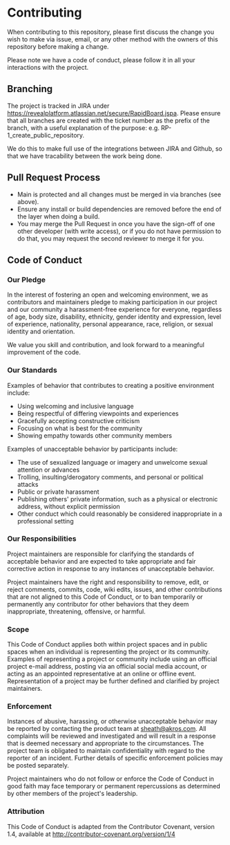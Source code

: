 # Contributing

When contributing to this repository, please first discuss the change you wish to make via issue, email, or any other method with the owners of this repository before making a change.

Please note we have a code of conduct, please follow it in all your interactions with the project.

## Branching

The project is tracked in JIRA under <https://revealplatform.atlassian.net/secure/RapidBoard.jspa>.  Please ensure that all branches are created with the ticket number as the prefix of the branch, with a useful explanation of the purpose: e.g. RP-1_create_public_repository.

We do this to make full use of the integrations between JIRA and Github, so that we have tracability between the work being done.

## Pull Request Process

* Main is protected and all changes must be merged in via branches (see above).
* Ensure any install or build dependencies are removed before the end of the layer when doing a build.
* You may merge the Pull Request in once you have the sign-off of one other developer (with write access), or if you do not have permission to do that, you may request the second reviewer to merge it for you.

## Code of Conduct

### Our Pledge

In the interest of fostering an open and welcoming environment, we as contributors and maintainers pledge to making participation in our project and our community a harassment-free experience for everyone, regardless of age, body size, disability, ethnicity, gender identity and expression, level of experience, nationality, personal appearance, race, religion, or sexual identity and orientation.

We value you skill and contribution, and look forward to a meaningful improvement of the code.

### Our Standards

Examples of behavior that contributes to creating a positive environment include:

* Using welcoming and inclusive language
* Being respectful of differing viewpoints and experiences
* Gracefully accepting constructive criticism
* Focusing on what is best for the community
* Showing empathy towards other community members

Examples of unacceptable behavior by participants include:

* The use of sexualized language or imagery and unwelcome sexual attention or advances
* Trolling, insulting/derogatory comments, and personal or political attacks
* Public or private harassment
* Publishing others' private information, such as a physical or electronic address, without explicit permission
* Other conduct which could reasonably be considered inappropriate in a professional setting

### Our Responsibilities

Project maintainers are responsible for clarifying the standards of acceptable behavior and are expected to take appropriate and fair corrective action in response to any instances of unacceptable behavior.

Project maintainers have the right and responsibility to remove, edit, or reject comments, commits, code, wiki edits, issues, and other contributions that are not aligned to this Code of Conduct, or to ban temporarily or permanently any contributor for other behaviors that they deem inappropriate, threatening, offensive, or harmful.

### Scope

This Code of Conduct applies both within project spaces and in public spaces when an individual is representing the project or its community. Examples of representing a project or community include using an official project e-mail address, posting via an official social media account, or acting as an appointed representative at an online or offline event. Representation of a project may be further defined and clarified by project maintainers.

### Enforcement

Instances of abusive, harassing, or otherwise unacceptable behavior may be reported by contacting the product team at sheath@akros.com. All complaints will be reviewed and investigated and will result in a response that is deemed necessary and appropriate to the circumstances. The project team is obligated to maintain confidentiality with regard to the reporter of an incident. Further details of specific enforcement policies may be posted separately.

Project maintainers who do not follow or enforce the Code of Conduct in good faith may face temporary or permanent repercussions as determined by other members of the project's leadership.

### Attribution

This Code of Conduct is adapted from the Contributor Covenant, version 1.4, available at <http://contributor-covenant.org/version/1/4>
